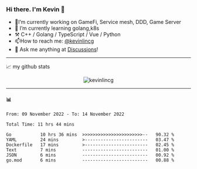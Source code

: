### Hi there. I'm Kevin 👋

- 🔭I’m currently working on GameFi, Service mesh, DDD, Game Server
- 🌱 I’m currently learning golang,k8s
-   :hammer_and_pick: C++ / Golang / TypeScript / Vue / Python
- 📫How to reach me: [@kevinlincg](https://twitter.com/kevinlincg) 
-   :thought_balloon: Ask me anything at [Discussions](https://github.com/kevinlincg/kevinlincg/discussions/new)!

---

📈 my github stats

<p align="center"> <img src="https://github-readme-stats-ouuan.vercel.app/api?username=kevinlincg&theme=dark&show_icons=true&count_private=true" alt="kevinlincg" />

---

#### :bar_chart: 

<!--START_SECTION:waka-->

```text
From: 09 November 2022 - To: 14 November 2022

Total Time: 11 hrs 44 mins

Go           10 hrs 36 mins  >>>>>>>>>>>>>>>>>>>>>>>--   90.32 %
YAML         24 mins         >------------------------   03.47 %
Dockerfile   17 mins         >------------------------   02.45 %
Text         7 mins          -------------------------   01.00 %
JSON         6 mins          -------------------------   00.92 %
go.mod       6 mins          -------------------------   00.88 %
```

<!--END_SECTION:waka-->
